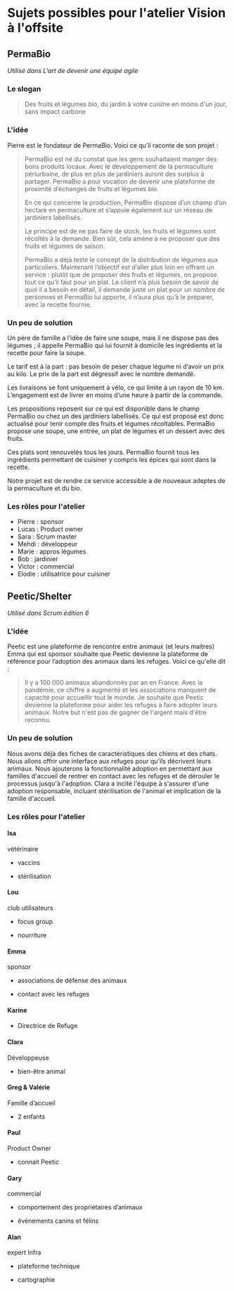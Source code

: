 # Sujets possibles pour l'atelier Vision à l'offsite

## PermaBio

_Utilisé dans L'art de devenir une équipe agile_

### Le slogan

> Des fruits et légumes bio, du jardin à votre cuisine en moins d'un jour, sans impact carbone

### L'idée
Pierre est le fondateur de PermaBio. Voici ce qu’il raconte de son projet :

>  PermaBio est né du constat que les gens souhaitaient manger des bons produits locaux. Avec le développement de la permaculture périurbaine, de plus en plus de jardiniers auront des surplus à partager. PermaBio a pour vocation de devenir une plateforme de proximité d’échanges de fruits et légumes bio.
>
>  En ce qui concerne la production, PermaBio dispose d’un champ d’un hectare en permaculture et s’appuie également sur un réseau de jardiniers labellisés.
>
>  Le principe est de ne pas faire de stock, les fruits et légumes sont récoltés à la demande. Bien sûr, cela amène à ne proposer que des fruits et légumes de saison.
>
>  PermaBio a déjà testé le concept de la distribution de légumes aux particuliers. Maintenant l’objectif est d’aller plus loin en offrant un service : plutôt que de proposer des fruits et légumes, on propose tout ce qu’il faut pour un plat. Le client n’a plus besoin de savoir de quoi il a besoin en détail, il demande juste un plat pour un nombre de personnes et PermaBio lui apporte, il n’aura plus qu’à le préparer, avec la recette fournie.

### Un peu de solution
Un père de famille a l’idée de faire une soupe, mais il ne dispose pas des légumes ; il appelle PermaBio qui lui fournit à domicile les ingrédients et la recette pour faire la soupe.

Le tarif est à la part : pas besoin de peser chaque légume ni d’avoir un prix au kilo. Le prix de la part est dégressif avec le nombre demandé.  

Les livraisons se font uniquement à vélo, ce qui limite à un rayon de 10 km. L’engagement est de livrer en moins d’une heure à partir de la commande.

Les propositions reposent sur ce qui est disponible dans le champ PermaBio ou chez un des jardiniers labellisés. Ce qui est proposé est donc actualisé pour tenir compte des fruits et légumes récoltables. PermaBio propose une soupe, une entrée, un plat de légumes et un dessert avec des fruits.

Ces plats sont renouvelés tous les jours. PermaBio fournit tous les ingrédients permettant de cuisiner y compris les épices qui sont dans la recette.

Notre projet est de rendre ce service accessible à de nouveaux adeptes de la permaculture et du bio.

### Les rôles pour l'atelier

- Pierre : sponsor
- Lucas : Product owner
- Sara : Scrum master
- Mehdi : développeur
- Marie : appros légumes
- Bob : jardinier
- Victor : commercial
- Elodie : utilisatrice pour cuisiner

## Peetic/Shelter

_Utilisé dans Scrum édition 6_

### L'idée

Peetic est une plateforme de rencontre entre animaux (et leurs maitres)
Emma qui est sponsor souhaite que Peetic devienne la plateforme de référence pour l’adoption des animaux dans les refuges. Voici ce qu'elle dit :

>Il y a 100 000 animaux abandonnés par an en France. Avec la pandémie, ce chiffre a augmenté et les associations manquent de capacité pour accueillir tout le monde.
>Je souhaite que Peetic devienne la plateforme pour aider les refuges à faire adopter leurs animaux.
>Notre but n'est pas de gagner de l'argent mais d'être reconnu.

### Un peu de solution

Nous avons déjà des fiches de caractéristiques des chiens et des chats.
Nous allons offrir une interface aux refuges pour qu'ils décrivent leurs animaux.
Nous ajouterons la fonctionnalité adoption en permettant aux familles d'accueil de rentrer en contact avec les refuges et de dérouler le processus jusqu'à l'adoption.
Clara a incité l'équipe à s'assurer d'une adoption responsable, incluant stérilisation de l'animal et implication de la famille d'accueil.

### Les rôles pour l'atelier
#### Isa  
  vétérinaire

- vaccins

- stérilisation

#### Lou  
  club utilisateurs

- focus group

- nourriture

#### Emma  
  sponsor

- associations de défense des animaux

- contact avec les refuges

#### Karine

- Directrice de Refuge

#### Clara  
  Développeuse

- bien-être animal

#### Greg & Valérie  
  Famille d’accueil

- 2 enfants

#### Paul  
  Product Owner

- connait Peetic

#### Gary  
  commercial

- comportement des propriétaires d’animaux

- événements canins et félins

#### Alan  
  expert Infra

- plateforme technique

- cartographie
